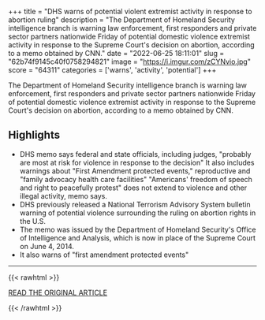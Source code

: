 +++
title = "DHS warns of potential violent extremist activity in response to abortion ruling"
description = "The Department of Homeland Security intelligence branch is warning law enforcement, first responders and private sector partners nationwide Friday of potential domestic violence extremist activity in response to the Supreme Court's decision on abortion, according to a memo obtained by CNN."
date = "2022-06-25 18:11:01"
slug = "62b74f9145c40f0758294821"
image = "https://i.imgur.com/zCYNvio.jpg"
score = "64311"
categories = ['warns', 'activity', 'potential']
+++

The Department of Homeland Security intelligence branch is warning law enforcement, first responders and private sector partners nationwide Friday of potential domestic violence extremist activity in response to the Supreme Court's decision on abortion, according to a memo obtained by CNN.

## Highlights

- DHS memo says federal and state officials, including judges, "probably are most at risk for violence in response to the decision" It also includes warnings about "First Amendment protected events," reproductive and "family advocacy health care facilities" "Americans' freedom of speech and right to peacefully protest" does not extend to violence and other illegal activity, memo says.
- DHS previously released a National Terrorism Advisory System bulletin warning of potential violence surrounding the ruling on abortion rights in the U.S.
- The memo was issued by the Department of Homeland Security's Office of Intelligence and Analysis, which is now in place of the Supreme Court on June 4, 2014.
- It also warns of "first amendment protected events"

---

{{< rawhtml >}}
  <p class="article-category">
    <a target="_blank" href="https://www.cnn.com/2022/06/24/politics/dhs-warning-abortion-ruling/index.html">READ THE ORIGINAL ARTICLE</a>
  </p>
{{< /rawhtml >}}
